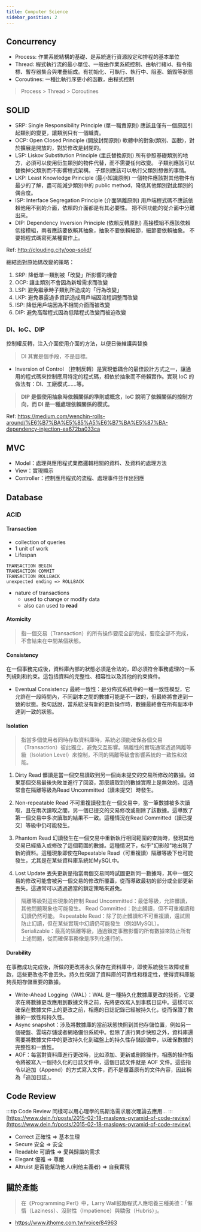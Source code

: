 ```yaml
---
title: Computer Science
sidebar_position: 2
---
```


## Concurrency
- Process: 作業系統結構的基礎、是系統進行資源設定和排程的基本單位
- Thread: 程式執行流的最小單位、一般由作業系統控制、由執行緒id、指令指標、暫存器集合與堆疊組成。有初始化、可執行、執行中、阻塞、銷毀等狀態
- Coroutines: 一種比執行序更小的函數，由程式控制

> Process > Thread > Coroutines

## SOLID 
- SRP: Single Responsibility Principle (單一職責原則)
應該且僅有一個原因引起類別的變更，讓類別只有一個職責。
- OCP: Open Closed Principle (開放封閉原則)
軟體中的對象(類別、函數)，對於擴展是開放的，對於修改是封閉的。
- LSP: Liskov Substitution Principle (里氏替換原則)
所有參照基礎類別的地方，必須可以使用衍生類別的物件代替，而不需要任何改變。
子類別應該可以替換掉父類別而不影響程式架構。
子類別應該可以執行父類別想做的事情。
- LKP: Least Knowledge Principle (最小知識原則)
一個物件應該對其他物件有最少的了解，盡可能減少類別中的 public method，降低其他類別對此類別的偶合度。
- ISP: Interface Segregation Principle (介面隔離原則)
用戶端程式碼不應該依賴他用不到的介面，依賴的介面都是有其必要性。
把不同功能的從介面中分離出來。
- DIP: Dependency Inversion Principle (依賴反轉原則)
高接模組不應該依賴低接模組，兩者應該要依賴其抽象，抽象不要依賴細節，細節要依賴抽象。
不要把程式碼寫死某種實作上。

Ref: http://clouding.city/oop-solid/

總結面對原始碼改變的策略：
1. SRP: 降低單一類別被「改變」所影響的機會
2. OCP: 讓主類別不會因為新增需求而改變
3. LSP: 避免繼承時子類別所造成的「行為改變」
4. LKP: 避免暴露過多資訊造成用戶端因流程調整而改變
5. ISP: 降低用戶端因為不相關介面而被改變
6. DIP: 避免高階程式因為低階程式改變而被迫改變

### DI、IoC、DIP
控制權反轉，注入介面使用介面的方法，以便日後維護與替換

> DI 其實是個手段，不是目標。

- Inversion of Control （控制反轉）是實現低耦合的最佳設計方式之一，讓通用的程式碼來控制應用特定的程式碼，相依於抽象而不倚賴實作。實現 IoC 的做法有：DI、工廠模式……等。

> **DIP 是個使用抽象時依賴關係的準則或概念，IoC 說明了依賴關係的控制方向，而 DI 是一種處理依賴關係的模式。**

Ref: https://medium.com/wenchin-rolls-around/%E6%B7%BA%E5%85%A5%E6%B7%BA%E5%87%BA-dependency-injection-ea672ba033ca

## MVC
- Model：處理與應用程式業務邏輯相關的資料、及資料的處理方法
- View：實現顯示
- Controller：控制應用程式的流程、處理事件並作出回應

## Database
### ACID
#### Transaction
- collection of queries
- 1 unit of work
- Lifespan
```
TRANSACTION BEGIN
TRANSACTION COMMIT
TRANSACTION ROLLBACK
unexpected ending => ROLLBACK
```
- nature of transactions
    - used to change or modify data
    - also can used to **read**

####  Atomicity
> 指一個交易（Transaction）的所有操作要麼全部完成，要麼全部不完成，不會結束在中間某個狀態。

#### Consistency
在一個事務完成後，資料庫內部的狀態必須是合法的，即必須符合事務處理的一系列規則和約束。這包括資料的完整性、相容性以及其他的約束條件。
- Eventual Consistency 最終一致性：是分佈式系統中的一種一致性模型，它允許在一段時間內，不同副本之間的數據可能是不一致的，但最終將會達到一致的狀態。換句話說，當系統沒有新的更新操作時，數據最終會在所有副本中達到一致的狀態。

#### Isolation
> 指當多個使用者同時存取資料庫時，系統必須能確保各個交易（Transaction）彼此獨立，避免交互影響。隔離性的實現通常透過隔離等級（Isolation Level）來控制，不同的隔離等級會影響系統的一致性和效能。

1. Dirty Read
髒讀是當一個交易讀取到另一個尚未提交的交易所修改的數據。如果那個交易最後失敗並進行了回滾，那麼讀取到的數據實際上是無效的。這通常會在隔離等級為Read Uncommitted（讀未提交）時發生。

2. Non-repeatable Read
不可重複讀發生在一個交易中，當一筆數據被多次讀取，且在兩次讀取之間，另一個已提交的交易修改或刪除了該數據。這導致了第一個交易中多次讀取的結果不一致。這種情況在Read Committed（讀已提交）等級中仍可能發生。

3. Phantom Read
幻讀發生在一個交易中重新執行相同範圍的查詢時，發現其他交易已經插入或修改了這個範圍的數據。這種情況下，似乎"幻影般"地出現了新的資料。這種現象即使在Repeatable Read（可重複讀）隔離等級下也可能發生，尤其是在某些資料庫系統如MySQL中。

4. Lost Update
丟失更新是指當兩個交易同時試圖更新同一數據時，其中一個交易的修改可能會被另一個交易的修改所覆蓋，從而導致最初的部分或全部更新丟失。這通常可以透過適當的鎖定策略來避免。

> 隔離等級對這些現象的控制
> Read Uncommitted：最低等級，允許髒讀，其他問題現象也可能發生。
> Read Committed：防止髒讀，但不可重複讀和幻讀仍然可能。
> Repeatable Read：除了防止髒讀和不可重複讀，還試圖防止幻讀，但在某些實現中幻讀仍可能發生（例如MySQL）。
> Serializable：最高的隔離等級，通過鎖定事務影響的所有數據來防止所有上述問題，從而確保事務像是序列化進行的。

#### Durability
在事務成功完成後，所做的更改將永久保存在資料庫中，即使系統發生故障或重啟，這些更改也不會丟失。持久性保證了資料庫的可靠性和穩定性，使得資料庫能夠長期存儲重要的數據。

- Write-Ahead Logging（WAL）：WAL 是一種持久化數據庫更改的技術，它要求在將數據更改應用到數據文件之前，先將更改寫入到事務日誌中。這樣可以確保在數據文件上的更改之前，相應的日誌記錄已經被持久化，從而保證了數據的一致性和持久性。
- Async snapshot：涉及將數據庫的當前狀態快照到其他存儲位置，例如另一個硬盤、雲端存儲或者網絡備份系統中。但除了進行異步快照之外，資料庫還需要將數據文件中的更改持久化到磁盤上的持久性存儲設備中，以確保數據的完整性和一致性。
- AOF：每當對資料庫進行更改時，比如添加、更新或刪除操作，相應的操作指令將被寫入一個持久化的日誌文件中，這個日誌文件就是 AOF 文件。這些指令以追加（Append）的方式寫入文件，而不是覆蓋原有的文件內容，因此稱為「追加日誌」。

## Code Review
:::tip
Code Review 同樣可以用心理學的馬斯洛需求層次理論去應用...
:::
[https://www.dein.fr/posts/2015-02-18-maslows-pyramid-of-code-review](https://www.dein.fr/posts/2015-02-18-maslows-pyramid-of-code-review)

- Correct 正確性 => 基本生理
- Secure 安全 => 安全
- Readable 可讀性 => 愛與歸屬的需求
- Elegant 優雅 => 尊嚴
- Altruist 是否能幫助他人(利他主義者) => 自我實現

## 關於產能
> 在《Programming Perl》中，Larry Wall鼓勵程式人應培養三種美德：「懶惰（Laziness）、沒耐性（Impatience）與驕傲（Hubris）」。

- https://www.ithome.com.tw/voice/84963
